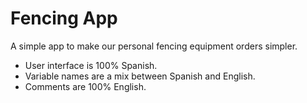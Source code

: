 # Fencing App
A simple app to make our personal fencing equipment orders simpler.

- User interface is 100% Spanish.
- Variable names are a mix between Spanish and English.
- Comments are 100% English.
